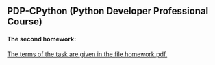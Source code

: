 ## PDP-CPython (Python Developer Professional Course)

#### The second homework:
<u>The terms of the task are given in the file homework.pdf.</u>
<br></br>
